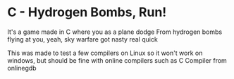 # C - Hydrogen Bombs, Run!

It's a game made in C where you as a plane dodge From hydrogen bombs flying at you, yeah, sky warfare got nasty real quick



This was made to test a few compilers on Linux so it won't work on windows, but should be fine with online compilers such as C Compiler from onlinegdb

